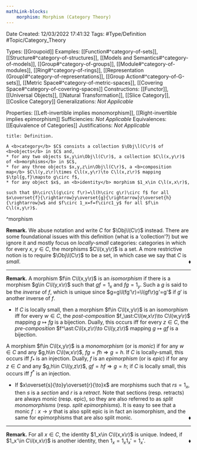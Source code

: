 ```yaml
---
mathLink-blocks:
    morphism: Morphism (Category Theory)
---
```


<div class="topSpace"></div>

Date Created: 12/03/2022 17:41:32
Tags: #Type/Definition #Topic/Category_Theory

Types: [[Groupoid]]
Examples: [[Function#^category-of-sets]], [[Structure#^category-of-structures]], [[Models and Semantics#^category-of-models]], [[Group#^category-of-groups]], [[Module#^category-of-modules]], [[Ring#^category-of-rings]], [[Representation (Group)#^category-of-representations]], [[Group Action#^category-of-G-sets]], [[Metric Space#^category-of-metric-spaces]], [[Covering Space#^category-of-covering-spaces]]
Constructions: [[Functor]], [[Universal Objects]], [[Natural Transformation]], [[Slice Category]], [[Coslice Category]]
Generalizations: <i>Not Applicable</i>

Properties: [[Left-invertible implies monomorphism]], [[Right-invertible implies epimorphism]]
Sufficiencies: <i>Not Applicable</i>
Equivalences: [[Equivalence of Categories]]
Justifications: <i>Not Applicable</i>

``` ad-Definition
title: Definition.

A <b>category</b> $C$ consists a collection $\Obj\l(C\r)$ of <b>objects</b> in $C$ and, 
* for any two objects $x,y\in\Obj\l(C\r)$, a collection $C\l(x,y\r)$ of <b>morphisms</b> in $C$,
* for any three objects $x,y,z\in\Obj\l(C\r)$, a <b>composition map</b> $C\l(y,z\r)\times C\l(x,y\r)\to C\l(x,z\r)$ mapping $\tpl{g,f}\mapsto g\circ f$,
* for any object $x$, an <b>identity</b> morphism $1_x\in C\l(x,x\r)$,

such that $h\circ\l(g\circ f\r)=\l(h\circ g\r)\circ f$ for all $x\overset{f}{\rightarrow}y\overset{g}{\rightarrow}z\overset{h}{\rightarrow}w$ and $f\circ 1_x=f=f\circ1_y$ for all $f\in C\l(x,y\r)$.

```
^morphism

<b>Remark.</b> We abuse notation and write $C$ for $\Obj\l(C\r)$ instead. There are some foundational issues with this definition (what is a ‘collection’?) but we ignore it and mostly focus on <i>locally-small</i> categories: categories in which for every $x,y\in C$, the morphisms $C\l(x,y\r)$ is a set. A more restrictive notion is to require $\Obj\l(C\r)$ to be a set, in which case we say that $C$ is <i>small</i>.<span style="float:right;">$\blacklozenge$</span>

---

<b>Remark.</b> A morphism $f\in C\l(x,y\r)$ is an <i>isomorphism</i> if there is a morphism $g\in C\l(y,x\r)$ such that $gf=1_x$ and $fg=1_y$. Such a $g$ is said to be the <i>inverse</i> of $f$, which is unique since $g=g\l(fg'\r)=\l(gf\r)g'=g'$ if $g'$ is another inverse of $f$.
* If $C$ is locally small, then a morphism $f\in C\l(x,y\r)$ is an isomorphism iff for every $w\in C$, the <i>post-composition</i> $f_\ast:C\l(w,x\r)\to C\l(w,y\r)$ mapping $g\mapsto fg$ is a bijection. Dually, this occurs iff for every $z\in C$, the <i>pre-composition</i> $f^\ast:C\l(x,z\r)\to C\l(y,z\r)$ mapping $g\mapsto gf$ is a bijection.

A morphism $f\in C\l(x,y\r)$ is a <i>monomorphism</i> (or is <i>monic</i>) if for any $w\in C$ and any $g,h\in C\l(w,x\r)$, $fg=fh\Rightarrow g=h$. If $C$ is locally-small, this occurs iff $f_\ast$ is an injection. Dually, $f$ is an <i>epimorphism</i> (or is <i>epic</i>) if for any $z\in C$ and any $g,h\in C\l(y,z\r)$, $gf=hf\Rightarrow g=h$; if $C$ is locally small, this occurs iff $f^\ast$ is an injection.
* If $x\overset{s}{\to}y\overset{r}{\to}x$ are morphisms such that $rs=1_x$, then $s$ is a <i>section</i> and $r$ is a <i>retract</i>. Note that sections (resp. retracts) are always monic (resp. epic), so they are also referred to as <i>split monomorphisms</i> (resp. <i>split epimorphisms</i>). It is easy to see that a monic $f:x\to y$ that is also split epic is in fact an isomorphism, and the same for epimorphisms that are also split monic.<span style="float:right;">$\blacklozenge$</span>

---

<b>Remark.</b> For all $x\in C$, the identity $1_x\in C\l(x,x\r)$ is unique. Indeed, if $1_x'\in C\l(x,x\r)$ is another identity, then $1_x=1_x1_x'=1_x'$.<span style="float:right;">$\blacklozenge$</span>
